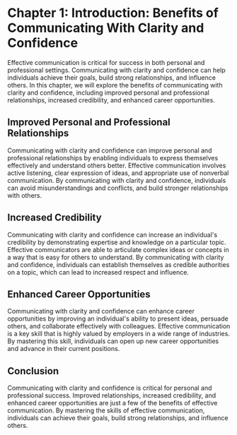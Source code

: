 Chapter 1: Introduction: Benefits of Communicating With Clarity and Confidence
==============================================================================

Effective communication is critical for success in both personal and professional settings. Communicating with clarity and confidence can help individuals achieve their goals, build strong relationships, and influence others. In this chapter, we will explore the benefits of communicating with clarity and confidence, including improved personal and professional relationships, increased credibility, and enhanced career opportunities.

Improved Personal and Professional Relationships
------------------------------------------------

Communicating with clarity and confidence can improve personal and professional relationships by enabling individuals to express themselves effectively and understand others better. Effective communication involves active listening, clear expression of ideas, and appropriate use of nonverbal communication. By communicating with clarity and confidence, individuals can avoid misunderstandings and conflicts, and build stronger relationships with others.

Increased Credibility
---------------------

Communicating with clarity and confidence can increase an individual's credibility by demonstrating expertise and knowledge on a particular topic. Effective communicators are able to articulate complex ideas or concepts in a way that is easy for others to understand. By communicating with clarity and confidence, individuals can establish themselves as credible authorities on a topic, which can lead to increased respect and influence.

Enhanced Career Opportunities
-----------------------------

Communicating with clarity and confidence can enhance career opportunities by improving an individual's ability to present ideas, persuade others, and collaborate effectively with colleagues. Effective communication is a key skill that is highly valued by employers in a wide range of industries. By mastering this skill, individuals can open up new career opportunities and advance in their current positions.

Conclusion
----------

Communicating with clarity and confidence is critical for personal and professional success. Improved relationships, increased credibility, and enhanced career opportunities are just a few of the benefits of effective communication. By mastering the skills of effective communication, individuals can achieve their goals, build strong relationships, and influence others.
